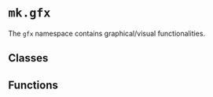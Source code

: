 # `mk.gfx`

The `gfx` namespace contains graphical/visual functionalities.

## Classes

## Functions

